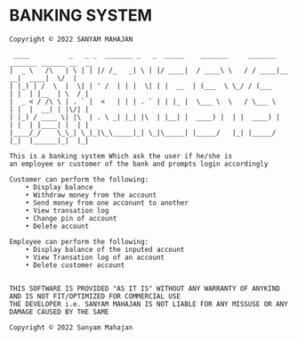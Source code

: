 # BANKING SYSTEM
    Copyright © 2022 SANYAM MAHAJAN
    
     ____          _   _ _  _______ _   _  _____    _______     _______ _______ ______ __  __ 
    |  _ \   /\   | \ | | |/ /_   _| \ | |/ ____|  / ____\ \   / / ____|__   __|  ____|  \/  |
    | |_) | /  \  |  \| | ' /  | | |  \| | |  __  | (___  \ \_/ / (___    | |  | |__  | \  / |
    |  _ < / /\ \ | . ` |  <   | | | . ` | | |_ |  \___ \  \   / \___ \   | |  |  __| | |\/| |
    | |_) / ____ \| |\  | . \ _| |_| |\  | |__| |  ____) |  | |  ____) |  | |  | |____| |  | |
    |____/_/    \_\_| \_|_|\_\_____|_| \_|\_____| |_____/   |_| |_____/   |_|  |______|_|  |_|                                                                           

    This is a banking system Which ask the user if he/she is 
    an employee or customer of the bank and prompts login accordingly 
    
    Customer can perform the following:
        • Display balance
        • Withdraw money from the account
        • Send money from one acconunt to another 
        • View transation log
        • Change pin of account
        • Delete account 

    Employee can perform the following:
        • Display balance of the inputed account
        • View Transation log of an account
        • Delete customer account

        
    THIS SOFTWARE IS PROVIDED "AS IT IS" WITHOUT ANY WARRANTY OF ANYKIND
    AND IS NOT FIT/OPTIMIZED FOR COMMERCIAL USE
    THE DEVELOPER i.e. SANYAM MAHAJAN IS NOT LIABLE FOR ANY MISSUSE OR ANY DAMAGE CAUSED BY THE SAME

    Copyright © 2022 Sanyam Mahajan
